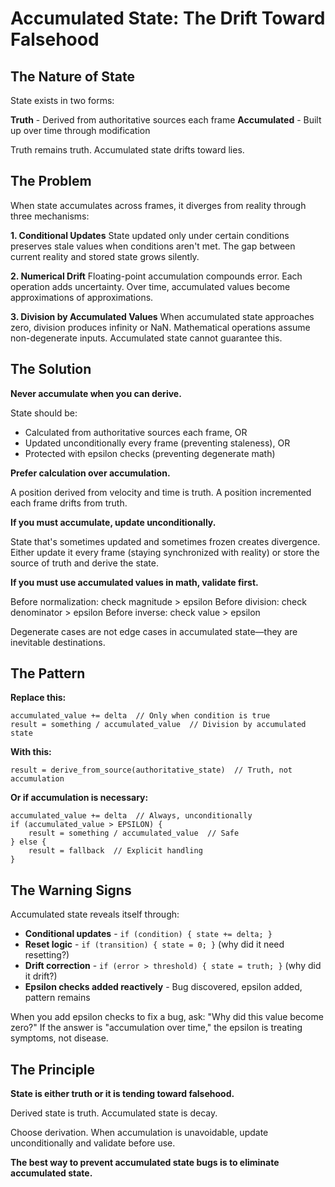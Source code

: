 # Accumulated State: The Drift Toward Falsehood

## The Nature of State

State exists in two forms:

**Truth** - Derived from authoritative sources each frame
**Accumulated** - Built up over time through modification

Truth remains truth. Accumulated state drifts toward lies.

## The Problem

When state accumulates across frames, it diverges from reality through three mechanisms:

**1. Conditional Updates**
State updated only under certain conditions preserves stale values when conditions aren't met. The gap between current reality and stored state grows silently.

**2. Numerical Drift**
Floating-point accumulation compounds error. Each operation adds uncertainty. Over time, accumulated values become approximations of approximations.

**3. Division by Accumulated Values**
When accumulated state approaches zero, division produces infinity or NaN. Mathematical operations assume non-degenerate inputs. Accumulated state cannot guarantee this.

## The Solution

**Never accumulate when you can derive.**

State should be:
- Calculated from authoritative sources each frame, OR
- Updated unconditionally every frame (preventing staleness), OR
- Protected with epsilon checks (preventing degenerate math)

**Prefer calculation over accumulation.**

A position derived from velocity and time is truth.
A position incremented each frame drifts from truth.

**If you must accumulate, update unconditionally.**

State that's sometimes updated and sometimes frozen creates divergence. Either update it every frame (staying synchronized with reality) or store the source of truth and derive the state.

**If you must use accumulated values in math, validate first.**

Before normalization: check magnitude > epsilon
Before division: check denominator > epsilon
Before inverse: check value > epsilon

Degenerate cases are not edge cases in accumulated state—they are inevitable destinations.

## The Pattern

**Replace this:**
```
accumulated_value += delta  // Only when condition is true
result = something / accumulated_value  // Division by accumulated state
```

**With this:**
```
result = derive_from_source(authoritative_state)  // Truth, not accumulation
```

**Or if accumulation is necessary:**
```
accumulated_value += delta  // Always, unconditionally
if (accumulated_value > EPSILON) {
    result = something / accumulated_value  // Safe
} else {
    result = fallback  // Explicit handling
}
```

## The Warning Signs

Accumulated state reveals itself through:

- **Conditional updates** - `if (condition) { state += delta; }`
- **Reset logic** - `if (transition) { state = 0; }` (why did it need resetting?)
- **Drift correction** - `if (error > threshold) { state = truth; }` (why did it drift?)
- **Epsilon checks added reactively** - Bug discovered, epsilon added, pattern remains

When you add epsilon checks to fix a bug, ask: "Why did this value become zero?" If the answer is "accumulation over time," the epsilon is treating symptoms, not disease.

## The Principle

**State is either truth or it is tending toward falsehood.**

Derived state is truth.
Accumulated state is decay.

Choose derivation. When accumulation is unavoidable, update unconditionally and validate before use.

**The best way to prevent accumulated state bugs is to eliminate accumulated state.**

